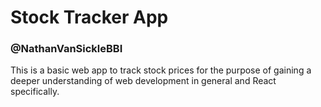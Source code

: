 # Stock Tracker App

### @NathanVanSickleBBI

This is a basic web app to track stock prices for the purpose of gaining a deeper
understanding of web development in general and React specifically.